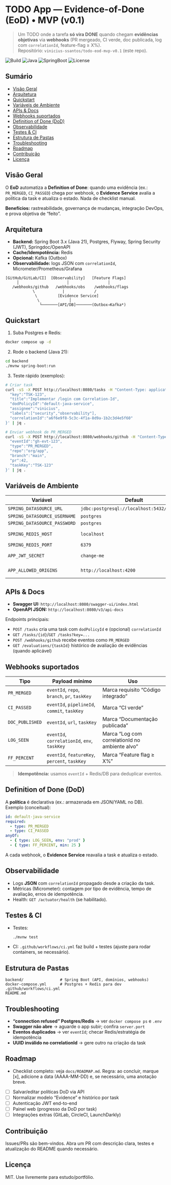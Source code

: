 # TODO App — Evidence-of-Done (EoD) • MVP (v0.1)

> Um TODO onde a tarefa **só vira DONE** quando chegam **evidências objetivas** via **webhooks** (PR mergeado, CI verde, doc publicada, log com `correlationId`, feature-flag ≥ X%).  
> Repositório: `vinicius-ssantos/todo-eod-mvp-v0.1` (este repo).

![Build](https://img.shields.io/badge/build-passing-informational) ![Java](https://img.shields.io/badge/Java-21-blue) ![SpringBoot](https://img.shields.io/badge/Spring%20Boot-3.x-brightgreen) ![License](https://img.shields.io/badge/license-MIT-lightgrey)

## Sumário
- [Visão Geral](#visão-geral)
- [Arquitetura](#arquitetura)
- [Quickstart](#quickstart)
- [Variáveis de Ambiente](#variáveis-de-ambiente)
- [APIs & Docs](#apis--docs)
- [Webhooks suportados](#webhooks-suportados)
- [Definition of Done (DoD)](#definition-of-done-dod)
- [Observabilidade](#observabilidade)
- [Testes & CI](#testes--ci)
- [Estrutura de Pastas](#estrutura-de-pastas)
- [Troubleshooting](#troubleshooting)
- [Roadmap](#roadmap)
- [Contribuição](#contribuição)
- [Licença](#licença)

## Visão Geral
O **EoD** automatiza a **Definition of Done**: quando uma evidência (ex.: `PR_MERGED`, `CI_PASSED`) chega por webhook, o **Evidence Service** avalia a política da task e atualiza o estado. Nada de checklist manual.

**Benefícios:** rastreabilidade, governança de mudanças, integração DevOps, e prova objetiva de “feito”.

## Arquitetura
- **Backend:** Spring Boot 3.x (Java 21), Postgres, Flyway, Spring Security (JWT), Springdoc/OpenAPI
- **Cache/Idempotência:** Redis
- **Opcional:** Kafka (Outbox)
- **Observabilidade:** logs JSON com `correlationId`, Micrometer/Prometheus/Grafana

```text
[GitHub/GitLab/CI]  [Observability]   [Feature Flags]
     │                     │                 │
   /webhooks/github   /webhooks/obs    /webhooks/flags
            \            |             /
             \         [Evidence Service]
              \             │
               └───────[API/DB]───────(Outbox→Kafka*)
```

## Quickstart
1) Suba Postgres e Redis:
```bash
docker compose up -d
```

2) Rode o backend (Java 21):
```bash
cd backend
./mvnw spring-boot:run
```

3) Teste rápido (exemplos):
```bash
# Criar task
curl -sS -X POST http://localhost:8080/tasks -H "Content-Type: application/json" -d '{
  "key":"TSK-123",
  "title":"Implementar /login com Correlation-Id",
  "dodPolicyId":"default-java-service",
  "assignee":"vinicius",
  "labels":["security","observability"],
  "correlationId":"a6f6e9f8-5c3c-4f1a-8d9a-1b2c3d4e5f60"
}' | jq .

# Enviar webhook de PR_MERGED
curl -sS -X POST http://localhost:8080/webhooks/github -H "Content-Type: application/json" -d '{
  "eventId":"gh-evt-123",
  "type":"PR_MERGED",
  "repo":"org/app",
  "branch":"main",
  "pr":42,
  "taskKey":"TSK-123"
}' | jq .
```

## Variáveis de Ambiente
| Variável | Default | Descrição |
|---|---|---|
| `SPRING_DATASOURCE_URL` | `jdbc:postgresql://localhost:5432/todo_eod` | Postgres |
| `SPRING_DATASOURCE_USERNAME` | `postgres` |  |
| `SPRING_DATASOURCE_PASSWORD` | `postgres` |  |
| `SPRING_REDIS_HOST` | `localhost` | Cache para idempotência |
| `SPRING_REDIS_PORT` | `6379` |  |
| `APP_JWT_SECRET` | `change-me` | Assinatura JWT (dev) |
| `APP_ALLOWED_ORIGINS` | `http://localhost:4200` | CORS (se front) |

## APIs & Docs
- **Swagger UI:** `http://localhost:8080/swagger-ui/index.html`
- **OpenAPI JSON:** `http://localhost:8080/v3/api-docs`

Endpoints principais:
- `POST /tasks` cria uma task com `dodPolicyId` e (opcional) `correlationId`
- `GET /tasks/{id}`/`GET /tasks?key=...`
- `POST /webhooks/github` recebe eventos como `PR_MERGED`
- `GET /evaluations/{taskId}` histórico de avaliação de evidências (quando aplicável)

## Webhooks suportados
| Tipo | Payload mínimo | Uso |
|---|---|---|
| `PR_MERGED` | `eventId`, `repo`, `branch`, `pr`, `taskKey` | Marca requisito “Código integrado” |
| `CI_PASSED` | `eventId`, `pipelineId`, `commit`, `taskKey` | Marca “CI verde” |
| `DOC_PUBLISHED` | `eventId`, `url`, `taskKey` | Marca “Documentação publicada” |
| `LOG_SEEN` | `eventId`, `correlationId`, `env`, `taskKey` | Marca “Log com correlationId no ambiente alvo” |
| `FF_PERCENT` | `eventId`, `featureKey`, `percent`, `taskKey` | Marca “Feature flag ≥ X%” |

> **Idempotência:** usamos `eventId` + Redis/DB para deduplicar eventos.

## Definition of Done (DoD)
A **política** é declarativa (ex.: armazenada em JSON/YAML no DB).  
Exemplo (conceitual):
```yaml
id: default-java-service
required:
  - type: PR_MERGED
  - type: CI_PASSED
anyOf:
  - { type: LOG_SEEN, env: "prod" }
  - { type: FF_PERCENT, min: 25 }
```
A cada webhook, o **Evidence Service** reavalia a task e atualiza o estado.

## Observabilidade
- Logs **JSON** com `correlationId` propagado desde a criação da task.
- Métricas (Micrometer): contagem por tipo de evidência, tempo de avaliação, erros de idempotência.
- Health: `GET /actuator/health` (se habilitado).

## Testes & CI
- Testes:
  ```bash
  ./mvnw test
  ```
- CI: `.github/workflows/ci.yml` faz build + testes (ajuste para rodar containers, se necessário).

## Estrutura de Pastas
```
backend/                # Spring Boot (API, domínios, webhooks)
docker-compose.yml      # Postgres + Redis para dev
.github/workflows/ci.yml
README.md
```

## Troubleshooting
- **“connection refused” Postgres/Redis** → ver `docker compose ps` e `.env`
- **Swagger não abre** → aguarde o app subir; confira `server.port`
- **Eventos duplicados** → ver `eventId`; checar Redis/estratégia de idempotência
- **UUID inválido no correlationId** → gere outro na criação da task

## Roadmap
- Checklist completo: veja `docs/ROADMAP.md`. Regra: ao concluir, marque [x], adicione a data (AAAA-MM-DD) e, se necessário, uma anotação breve.
- [ ] Salvar/editar políticas DoD via API
- [ ] Normalizar modelo “Evidence” e histórico por task
- [ ] Autenticação JWT end-to-end
- [ ] Painel web (progresso da DoD por task)
- [ ] Integrações extras (GitLab, CircleCI, LaunchDarkly)

## Contribuição
Issues/PRs são bem-vindos. Abra um PR com descrição clara, testes e atualização do README quando necessário.

## Licença
MIT. Use livremente para estudo/portfólio.
